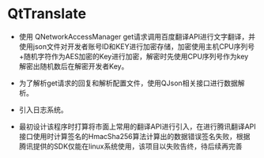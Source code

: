 # QtTranslate
* 使用 QNetworkAccessManager get请求调用百度翻译API进行文字翻译，并使用json文件对开发者账号ID和KEY进行加密存储，加密使用主机CPU序列号+随机字符作为AES加密的Key进行加密，解密时先使用CPU序列号作为key 解密出随机数后在解密开发者Key。

* 为了解析get请求的回复和解析配置文件，使用QJson相关接口进行数据解析。

* 引入日志系统。

* 最初设计该程序时打算将市面上常用的翻译API进行引入，在进行腾讯翻译API接口使用时计算签名的HmacSha256算法计算出的数据错误签名失败，根据腾讯提供的SDK仅能在linux系统使用，该项目以失败告终，待后续再完善

